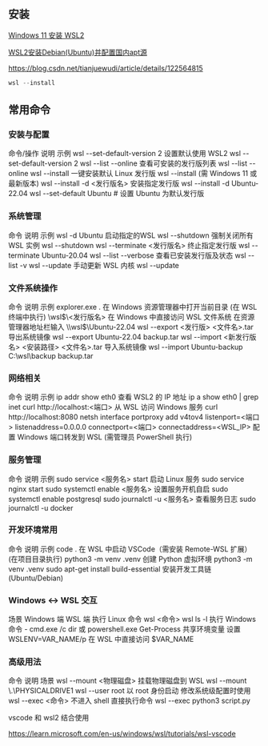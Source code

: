 
## 安装

[Windows 11 安装 WSL2](https://zhuanlan.zhihu.com/p/475462241)

[WSL2安装Debian(Ubuntu)并配置国内apt源](https://zhuanlan.zhihu.com/p/99938831)

https://blog.csdn.net/tianjuewudi/article/details/122564815

```powershell
wsl --install
```

## 常用命令

### 安装与配置

命令/操作	说明	示例
wsl --set-default-version 2	设置默认使用 WSL2	wsl --set-default-version 2
wsl --list --online	查看可安装的发行版列表	wsl --list --online
wsl --install	一键安装默认 Linux 发行版	wsl --install (需 Windows 11 或最新版本)
wsl --install -d <发行版名>	安装指定发行版	wsl --install -d Ubuntu-22.04
wsl --set-default Ubuntu # 设置 Ubuntu 为默认发行版

### 系统管理

命令	说明	示例
wsl -d Ubuntu    启动指定的WSL
wsl --shutdown	强制关闭所有 WSL 实例	wsl --shutdown
wsl --terminate <发行版名>	终止指定发行版	wsl --terminate Ubuntu-20.04
wsl --list --verbose	查看已安装发行版及状态	wsl --list -v
wsl --update	手动更新 WSL 内核	wsl --update

### 文件系统操作

命令	说明	示例
explorer.exe .	在 Windows 资源管理器中打开当前目录	(在 WSL 终端中执行)
\\wsl$\<发行版名>	在 Windows 中直接访问 WSL 文件系统	在资源管理器地址栏输入 \\wsl$\Ubuntu-22.04
wsl --export <发行版> <文件名>.tar	导出系统镜像	wsl --export Ubuntu-22.04 backup.tar
wsl --import <新发行版名> <安装路径> <文件名>.tar	导入系统镜像	wsl --import Ubuntu-backup C:\wsl\backup backup.tar

### 网络相关

命令	说明	示例
ip addr show eth0	查看 WSL2 的 IP 地址	ip a show eth0 | grep inet
curl http://localhost:<端口>	从 WSL 访问 Windows 服务	curl http://localhost:8080
netsh interface portproxy add v4tov4 listenport=<端口> listenaddress=0.0.0.0 connectport=<端口> connectaddress=<WSL_IP>	配置 Windows 端口转发到 WSL	(需管理员 PowerShell 执行)


### 服务管理

命令	说明	示例
sudo service <服务名> start	启动 Linux 服务	sudo service nginx start
sudo systemctl enable <服务名>	设置服务开机自启	sudo systemctl enable postgresql
sudo journalctl -u <服务名>	查看服务日志	sudo journalctl -u docker


### 开发环境常用

命令	说明	示例
code .	在 WSL 中启动 VSCode（需安装 Remote-WSL 扩展）	(在项目目录执行)
python3 -m venv .venv	创建 Python 虚拟环境	python3 -m venv .venv
sudo apt-get install build-essential	安装开发工具链	(Ubuntu/Debian)


### Windows ↔ WSL 交互
场景	Windows 端	WSL 端
执行 Linux 命令	wsl <命令>	wsl ls -l
执行 Windows 命令	-	cmd.exe /c dir 或 powershell.exe Get-Process
共享环境变量	设置 WSLENV=VAR_NAME/p	在 WSL 中直接访问 $VAR_NAME


### 高级用法
命令	说明	场景
wsl --mount <物理磁盘>	挂载物理磁盘到 WSL	wsl --mount \\.\PHYSICALDRIVE1
wsl --user root	以 root 身份启动	修改系统级配置时使用
wsl --exec <命令>	不进入 shell 直接执行命令	wsl --exec python3 script.py


vscode 和 wsl2 结合使用

https://learn.microsoft.com/en-us/windows/wsl/tutorials/wsl-vscode